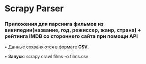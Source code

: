 # Scrapy Parser

### Приложения для парсинга фильмов из википедии(название, год, режиссер, жанр, страна) + рейтинга IMDB со стороннего сайта при помощи API


$\bullet$ Данные сохраняются в формате **CSV**.

$\bullet$ **Запуск**: scrapy crawl films -o films.csv
